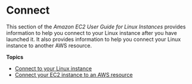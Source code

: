 # Connect<a name="connect"></a>

This section of the *Amazon EC2 User Guide for Linux Instances* provides information to help you connect to your Linux instance after you have launched it\. It also provides information to help you connect your Linux instance to another AWS resource\.

**Topics**
+ [Connect to your Linux instance](AccessingInstances.md)
+ [Connect your EC2 instance to an AWS resource](connect-instance-to-resources.md)